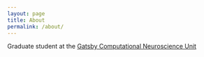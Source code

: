 ```yaml
---
layout: page
title: About
permalink: /about/
---
```


Graduate student at the [Gatsby Computational Neuroscience Unit](https://gatsby.ucl.ac.uk/)
